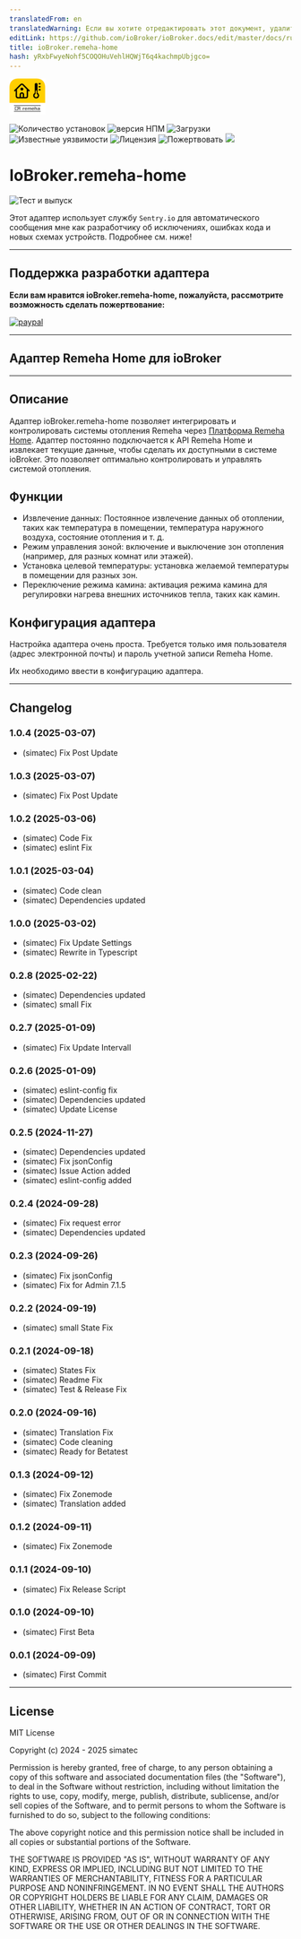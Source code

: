 ```yaml
---
translatedFrom: en
translatedWarning: Если вы хотите отредактировать этот документ, удалите поле «translationFrom», в противном случае этот документ будет снова автоматически переведен
editLink: https://github.com/ioBroker/ioBroker.docs/edit/master/docs/ru/adapterref/iobroker.remeha-home/README.md
title: ioBroker.remeha-home
hash: yRxbFwyeNohf5COQOHuVehlHQWjT6q4kachmpUbjgco=
---
```

![Логотип](../../../en/adapterref/iobroker.remeha-home/admin/remeha-home.png)

![Количество установок](http://iobroker.live/badges/remeha-home-stable.svg)
![версия НПМ](http://img.shields.io/npm/v/iobroker.remeha-home.svg)
![Загрузки](https://img.shields.io/npm/dm/iobroker.remeha-home.svg)
![Известные уязвимости](https://snyk.io/test/github/simatec/ioBroker.remeha-home/badge.svg)
![Лицензия](https://img.shields.io/github/license/simatec/ioBroker.remeha-home?style=flat)
![Пожертвовать](https://img.shields.io/badge/paypal-donate%20|%20spenden-blue.svg)
![](https://img.shields.io/static/v1?label=Sponsor&message=%E2%9D%A4&logo=GitHub&color=%23fe8e86)

# IoBroker.remeha-home
![Тест и выпуск](https://github.com/simatec/ioBroker.remeha-home/workflows/Test%20and%20Release/badge.svg)

Этот адаптер использует службу `Sentry.io` для автоматического сообщения мне как разработчику об исключениях, ошибках кода и новых схемах устройств. Подробнее см. ниже!

---

## Поддержка разработки адаптера
**Если вам нравится ioBroker.remeha-home, пожалуйста, рассмотрите возможность сделать пожертвование:**

[![paypal](https://www.paypalobjects.com/en_US/DK/i/btn/btn_donateCC_LG.gif)](https://paypal.me/mk1676)

---

## Адаптер Remeha Home для ioBroker
---

## Описание
Адаптер ioBroker.remeha-home позволяет интегрировать и контролировать системы отопления Remeha через [Платформа Remeha Home](https://www.remeha.de/produkte/speicher-und-zubehoer/regelungen/home-app). Адаптер постоянно подключается к API Remeha Home и извлекает текущие данные, чтобы сделать их доступными в системе ioBroker. Это позволяет оптимально контролировать и управлять системой отопления.

## Функции
* Извлечение данных: Постоянное извлечение данных об отоплении, таких как температура в помещении, температура наружного воздуха, состояние отопления и т. д.
* Режим управления зоной: включение и выключение зон отопления (например, для разных комнат или этажей).
* Установка целевой температуры: установка желаемой температуры в помещении для разных зон.
* Переключение режима камина: активация режима камина для регулировки нагрева внешних источников тепла, таких как камин.

## Конфигурация адаптера
Настройка адаптера очень проста.
Требуется только имя пользователя (адрес электронной почты) и пароль учетной записи Remeha Home.

Их необходимо ввести в конфигурацию адаптера.

---

## Changelog
<!-- ### **WORK IN PROGRESS** -->
### 1.0.4 (2025-03-07)
* (simatec) Fix Post Update

### 1.0.3 (2025-03-07)
* (simatec) Fix Post Update

### 1.0.2 (2025-03-06)
* (simatec) Code Fix
* (simatec) eslint Fix

### 1.0.1 (2025-03-04)
* (simatec) Code clean
* (simatec) Dependencies updated

### 1.0.0 (2025-03-02)
* (simatec) Fix Update Settings
* (simatec) Rewrite in Typescript

### 0.2.8 (2025-02-22)
* (simatec) Dependencies updated
* (simatec) small Fix

### 0.2.7 (2025-01-09)
* (simatec) Fix Update Intervall

### 0.2.6 (2025-01-09)
* (simatec) eslint-config fix
* (simatec) Dependencies updated
* (simatec) Update License

### 0.2.5 (2024-11-27)
* (simatec) Dependencies updated
* (simatec) Fix jsonConfig
* (simatec) Issue Action added
* (simatec) eslint-config added

### 0.2.4 (2024-09-28)
* (simatec) Fix request error
* (simatec) Dependencies updated

### 0.2.3 (2024-09-26)
* (simatec) Fix jsonConfig
* (simatec) Fix for Admin 7.1.5

### 0.2.2 (2024-09-19)
* (simatec) small State Fix

### 0.2.1 (2024-09-18)
* (simatec) States Fix
* (simatec) Readme Fix
* (simatec) Test & Release Fix

### 0.2.0 (2024-09-16)
* (simatec) Translation Fix
* (simatec) Code cleaning
* (simatec) Ready for Betatest

### 0.1.3 (2024-09-12)
* (simatec) Fix Zonemode
* (simatec) Translation added

### 0.1.2 (2024-09-11)
* (simatec) Fix Zonemode

### 0.1.1 (2024-09-10)
* (simatec) Fix Release Script

### 0.1.0 (2024-09-10)
* (simatec) First Beta

### 0.0.1 (2024-09-09)
* (simatec) First Commit
---

## License

MIT License

Copyright (c) 2024 - 2025 simatec

Permission is hereby granted, free of charge, to any person obtaining a copy
of this software and associated documentation files (the "Software"), to deal
in the Software without restriction, including without limitation the rights
to use, copy, modify, merge, publish, distribute, sublicense, and/or sell
copies of the Software, and to permit persons to whom the Software is
furnished to do so, subject to the following conditions:

The above copyright notice and this permission notice shall be included in all
copies or substantial portions of the Software.

THE SOFTWARE IS PROVIDED "AS IS", WITHOUT WARRANTY OF ANY KIND, EXPRESS OR
IMPLIED, INCLUDING BUT NOT LIMITED TO THE WARRANTIES OF MERCHANTABILITY,
FITNESS FOR A PARTICULAR PURPOSE AND NONINFRINGEMENT. IN NO EVENT SHALL THE
AUTHORS OR COPYRIGHT HOLDERS BE LIABLE FOR ANY CLAIM, DAMAGES OR OTHER
LIABILITY, WHETHER IN AN ACTION OF CONTRACT, TORT OR OTHERWISE, ARISING FROM,
OUT OF OR IN CONNECTION WITH THE SOFTWARE OR THE USE OR OTHER DEALINGS IN THE
SOFTWARE.